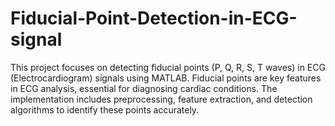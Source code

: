 # Fiducial-Point-Detection-in-ECG-signal
This project focuses on detecting fiducial points (P, Q, R, S, T waves) in ECG (Electrocardiogram) signals using MATLAB. Fiducial points are key features in ECG analysis, essential for diagnosing cardiac conditions. The implementation includes preprocessing, feature extraction, and detection algorithms to identify these points accurately.
